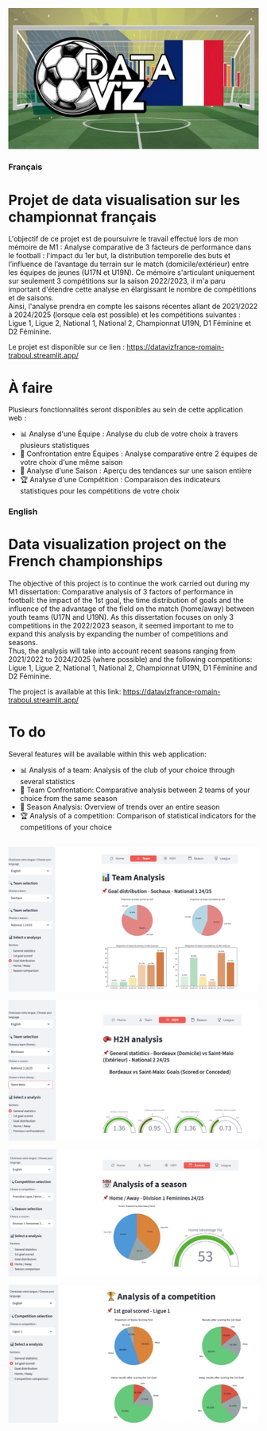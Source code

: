 ![Image quality](image/logo_1.jpg)

### Français

# Projet de data visualisation sur les championnat français

L'objectif de ce projet est de poursuivre le travail effectué lors de mon mémoire de M1 : Analyse comparative de 3 facteurs de performance dans le football : l'impact du 1er but, la distribution temporelle des buts et l’influence de l’avantage du terrain sur le match (domicile/extérieur) entre les équipes de jeunes (U17N et U19N).
Ce mémoire s'articulant uniquement sur seulement 3 compétitions sur la saison 2022/2023, il m'a paru important d'étendre cette analyse en élargissant le nombre de compétitions et de saisons.  
Ainsi, l'analyse prendra en compte les saisons récentes allant de 2021/2022 à 2024/2025 (lorsque cela est possible) et les compétitions suivantes : Ligue 1, Ligue 2, National 1, National 2, Championnat U19N, D1 Féminine et D2 Féminine.

Le projet est disponible sur ce lien : https://datavizfrance-romain-traboul.streamlit.app/

# À faire

Plusieurs fonctionnalités seront disponibles au sein de cette application web : 

- 📊 Analyse d'une Équipe : Analyse du club de votre choix à travers plusieurs statistiques
- 🥊 Confrontation entre Équipes : Analyse comparative entre 2 équipes de votre choix d'une même saison
- 📅 Analyse d'une Saison : Aperçu des tendances sur une saison entière
- 🏆 Analyse d'une Compétition : Comparaison des indicateurs statistiques pour les compétitions de votre choix

### English

# Data visualization project on the French championships

The objective of this project is to continue the work carried out during my M1 dissertation: Comparative analysis of 3 factors of performance in football: the impact of the 1st goal, the time distribution of goals and the influence of the advantage of the field on the match  (home/away) between youth teams (U17N and U19N).
As this dissertation focuses on only 3 competitions in the 2022/2023 season, it seemed important to me to expand this analysis by expanding the number of competitions and seasons.  
Thus, the analysis will take into account recent seasons ranging from 2021/2022 to 2024/2025 (where possible) and the following competitions: Ligue 1, Ligue 2, National 1, National 2, Championnat U19N, D1 Féminine and D2 Féminine.

The project is available at this link: https://datavizfrance-romain-traboul.streamlit.app/

# To do

Several features will be available within this web application: 

- 📊 Analysis of a team: Analysis of the club of your choice through several statistics
- 🥊 Team Confrontation: Comparative analysis between 2 teams of your choice from the same season
- 📅 Season Analysis: Overview of trends over an entire season
- 🏆 Analysis of a competition: Comparison of statistical indicators for the competitions of your choice
<br/><br/>

![Image quality](image/photo_equipe_eng.jpg)

![Image quality](image/photo_confrontation_equipe_eng.jpg)

![Image quality](image/photo_saison_eng.jpg)

![Image quality](image/photo_competition_eng.jpg)

